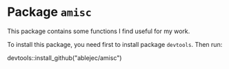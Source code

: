 # Package `amisc`

This package contains some functions I find useful for my work.

To install this package, you need first to install package `devtools`.
Then run:

devtools::install_github("ablejec/amisc")